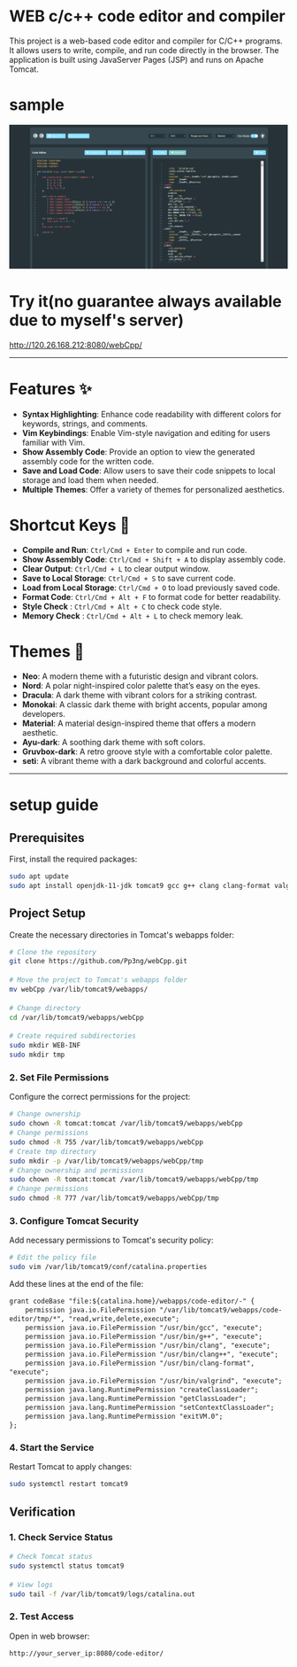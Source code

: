 # WEB c/c++ code editor and compiler

This project is a web-based code editor and compiler for C/C++ programs. It allows users to write, compile, and run code directly in the browser. The application is built using JavaServer Pages (JSP) and runs on Apache Tomcat.

# sample

![sample](sample.png)

# Try it(no guarantee always available due to myself's server)

http://120.26.168.212:8080/webCpp/

---

# Features ✨

- **Syntax Highlighting**: Enhance code readability with different colors for keywords, strings, and comments.
- **Vim Keybindings**: Enable Vim-style navigation and editing for users familiar with Vim.
- **Show Assembly Code**: Provide an option to view the generated assembly code for the written code.
- **Save and Load Code**: Allow users to save their code snippets to local storage and load them when needed.
- **Multiple Themes**: Offer a variety of themes for personalized aesthetics.

# Shortcut Keys 🔑

- **Compile and Run**: `Ctrl/Cmd + Enter` to compile and run code.
- **Show Assembly Code**: `Ctrl/Cmd + Shift + A` to display assembly code.
- **Clear Output**: `Ctrl/Cmd + L` to clear output window.
- **Save to Local Storage**: `Ctrl/Cmd + S` to save current code.
- **Load from Local Storage**: `Ctrl/Cmd + O` to load previously saved code.
- **Format Code**: `Ctrl/Cmd + Alt + F` to format code for better readability.
- **Style Check** : `Ctrl/Cmd + Alt + C` to check code style.
- **Memory Check** : `Ctrl/Cmd + Alt + L` to check memory leak.

# Themes 🎨

- **Neo**: A modern theme with a futuristic design and vibrant colors.
- **Nord**: A polar night-inspired color palette that’s easy on the eyes.
- **Dracula**: A dark theme with vibrant colors for a striking contrast.
- **Monokai**: A classic dark theme with bright accents, popular among developers.
- **Material**: A material design-inspired theme that offers a modern aesthetic.
- **Ayu-dark**: A soothing dark theme with soft colors.
- **Gruvbox-dark**: A retro groove style with a comfortable color palette.
- **seti**: A vibrant theme with a dark background and colorful accents.

---

# setup guide

## Prerequisites

First, install the required packages:

```bash
sudo apt update
sudo apt install openjdk-11-jdk tomcat9 gcc g++ clang clang-format valgrind
```

## Project Setup

Create the necessary directories in Tomcat's webapps folder:

```bash
# Clone the repository
git clone https://github.com/Pp3ng/webCpp.git

# Move the project to Tomcat's webapps folder
mv webCpp /var/lib/tomcat9/webapps/

# Change directory
cd /var/lib/tomcat9/webapps/webCpp

# Create required subdirectories
sudo mkdir WEB-INF
sudo mkdir tmp
```

### 2. Set File Permissions

Configure the correct permissions for the project:

```bash
# Change ownership
sudo chown -R tomcat:tomcat /var/lib/tomcat9/webapps/webCpp
# Change permissions
sudo chmod -R 755 /var/lib/tomcat9/webapps/webCpp
# Create tmp directory
sudo mkdir -p /var/lib/tomcat9/webapps/webCpp/tmp
# Change ownership and permissions
sudo chown -R tomcat:tomcat /var/lib/tomcat9/webapps/webCpp/tmp
# Change permissions
sudo chmod -R 777 /var/lib/tomcat9/webapps/webCpp/tmp
```

### 3. Configure Tomcat Security

Add necessary permissions to Tomcat's security policy:

```bash
# Edit the policy file
sudo vim /var/lib/tomcat9/conf/catalina.properties
```

Add these lines at the end of the file:

```
grant codeBase "file:${catalina.home}/webapps/code-editor/-" {
    permission java.io.FilePermission "/var/lib/tomcat9/webapps/code-editor/tmp/*", "read,write,delete,execute";
    permission java.io.FilePermission "/usr/bin/gcc", "execute";
    permission java.io.FilePermission "/usr/bin/g++", "execute";
    permission java.io.FilePermission "/usr/bin/clang", "execute";
    permission java.io.FilePermission "/usr/bin/clang++", "execute";
    permission java.io.FilePermission "/usr/bin/clang-format", "execute";
    permission java.io.FilePermission "/usr/bin/valgrind", "execute";
    permission java.lang.RuntimePermission "createClassLoader";
    permission java.lang.RuntimePermission "getClassLoader";
    permission java.lang.RuntimePermission "setContextClassLoader";
    permission java.lang.RuntimePermission "exitVM.0";
};
```

### 4. Start the Service

Restart Tomcat to apply changes:

```bash
sudo systemctl restart tomcat9
```

## Verification

### 1. Check Service Status

```bash
# Check Tomcat status
sudo systemctl status tomcat9

# View logs
sudo tail -f /var/lib/tomcat9/logs/catalina.out
```

### 2. Test Access

Open in web browser:

```
http://your_server_ip:8080/code-editor/
```
